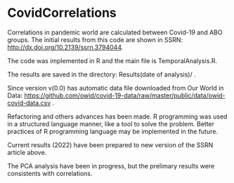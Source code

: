 # CovidCorrelations
Correlations in pandemic world are calculated between Covid-19 and ABO groups.
The initial results from this code are shown in SSRN: http://dx.doi.org/10.2139/ssrn.3794044.

The code was implemented in R and the main  file is TemporalAnalysis.R.

The results are saved in the directory: Results(date of analysis)/ .  

Since version v(0.0) has automatic data file downloaded from  Our World in Data: https://github.com/owid/covid-19-data/raw/master/public/data/owid-covid-data.csv .

Refactoring and others advances  has been made. R programming was used in a structured language manner, like a tool to solve the problem. Better practices of R programming language may be implemented in the future.

Current results  (2022) have been prepared to new version of the SSRN article above.

The PCA analysis have been in progress, but the prelimary results were consistents with correlations.

